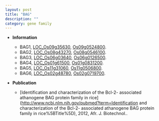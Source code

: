 ```yaml
---
layout: post
title: "BAG"
description: ""
category: gene family
---
```


* **Information**  
    + BAG1, [LOC_Os09g35630](http://rice.uga.edu/cgi-bin/ORF_infopage.cgi?orf=LOC_Os09g35630), [Os09g0524800](https://rapdb.dna.affrc.go.jp/locus/?name=Os09g0524800).
    + BAG2, [LOC_Os08g43270](http://rice.uga.edu/cgi-bin/ORF_infopage.cgi?orf=LOC_Os08g43270), [Os08g0546100](https://rapdb.dna.affrc.go.jp/locus/?name=Os08g0546100).
    + BAG3, [LOC_Os06g03640](http://rice.uga.edu/cgi-bin/ORF_infopage.cgi?orf=LOC_Os06g03640), [Os06g0126500](https://rapdb.dna.affrc.go.jp/locus/?name=Os06g0126500).
    + BAG4, [LOC_Os01g61500](http://rice.uga.edu/cgi-bin/ORF_infopage.cgi?orf=LOC_Os01g61500), [Os01g0831200](https://rapdb.dna.affrc.go.jp/locus/?name=Os01g0831200).
    + BAG5, [LOC_Os11g31060](http://rice.uga.edu/cgi-bin/ORF_infopage.cgi?orf=LOC_Os11g31060), [Os11g0506800](https://rapdb.dna.affrc.go.jp/locus/?name=Os11g0506800).
    + BAG6, [LOC_Os02g48780](http://rice.uga.edu/cgi-bin/ORF_infopage.cgi?orf=LOC_Os02g48780), [Os02g0719700](https://rapdb.dna.affrc.go.jp/locus/?name=Os02g0719700).

* **Publication**  
    + [Identification and characterization of the Bcl-2- associated athanogene BAG protein family in rice](http://www.ncbi.nlm.nih.gov/pubmed?term=Identification and characterization of the Bcl-2- associated athanogene BAG protein family in rice%5BTitle%5D), 2012, Afr. J. Biotechnol..



